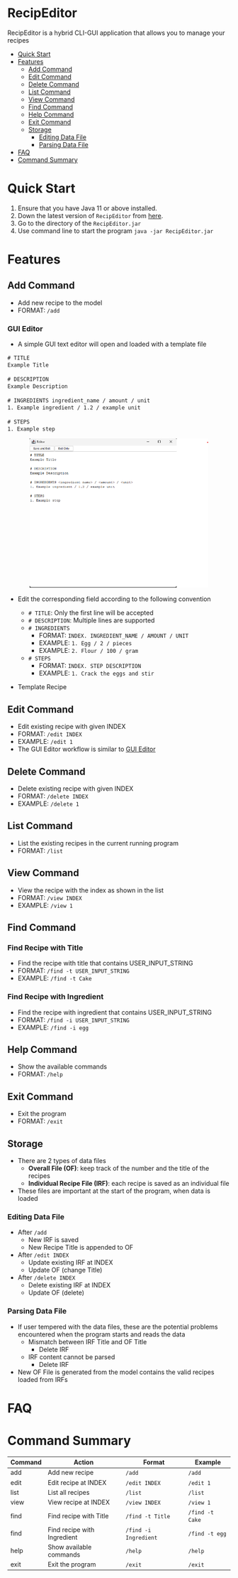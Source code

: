 # RecipEditor
RecipEditor is a hybrid CLI-GUI application that allows you to manage your recipes

- [Quick Start](#quick-start)
- [Features](#features)
    - [Add Command](#add-command)
    - [Edit Command](#edit-command)
    - [Delete Command](#delete-command)
    - [List Command](#list-command)
    - [View Command](#view-command)
    - [Find Command](#find-command)
    - [Help Command](#help-command)
    - [Exit Command](#exit-command)
    - [Storage](#storage)
      - [Editing Data File](#editing-data-file)
      - [Parsing Data File](#parsing-data-file)
- [FAQ](#faq)
- [Command Summary](#command-summary)

# Quick Start
1. Ensure that you have Java 11 or above installed.
2. Down the latest version of `RecipEditor` from [here]([https://github.com/AY2223S1-CS2113-T18-2/tp/releases]).
3. Go to the directory of the `RecipEditor.jar`
4. Use command line to start the program `java -jar RecipEditor.jar`

# Features 
## Add Command
- Add new recipe to the model
- FORMAT: `/add`
### GUI Editor
- A simple GUI text editor will open and loaded with a template file
```
# TITLE 
Example Title 

# DESCRIPTION
Example Description

# INGREDIENTS ingredient_name / amount / unit
1. Example ingredient / 1.2 / example unit 

# STEPS 
1. Example step 
```

<p align="center" width="100%">
  <img width="80%" src="images/TextEditorWithTemplate.png"/>
</p>

- Edit the corresponding field according to the following convention
  - `# TITLE`: Only the first line will be accepted
  - `# DESCRIPTION`: Multiple lines are supported
  - `# INGREDIENTS`
    - FORMAT: `INDEX. INGREDIENT_NAME / AMOUNT / UNIT`
    - EXAMPLE: `1. Egg / 2 / pieces`
    - EXAMPLE: `2. Flour / 100 / gram`
  - `# STEPS`
    - FORMAT: `INDEX. STEP DESCRIPTION`
    - EXAMPLE: `1. Crack the eggs and stir`

- Template Recipe
## Edit Command
- Edit existing recipe with given INDEX
- FORMAT: `/edit INDEX`
- EXAMPLE: `/edit 1`
- The GUI Editor workflow is similar to [GUI Editor](#gui-editor)
## Delete Command
- Delete existing recipe with given INDEX 
- FORMAT: `/delete INDEX`
- EXAMPLE: `/delete 1`
## List Command
- List the existing recipes in the current running program
- FORMAT: `/list`
## View Command
- View the recipe with the index as shown in the list
- FORMAT: `/view INDEX`
- EXAMPLE: `/view 1`
## Find Command
### Find Recipe with Title
- Find the recipe with title that contains USER_INPUT_STRING
- FORMAT: `/find -t USER_INPUT_STRING`
- EXAMPLE: `/find -t Cake`
### Find Recipe with Ingredient
- Find the recipe with ingredient that contains USER_INPUT_STRING
- FORMAT: `/find -i USER_INPUT_STRING`
- EXAMPLE: `/find -i egg`
## Help Command
- Show the available commands
- FORMAT: `/help`
## Exit Command
- Exit the program
- FORMAT: `/exit`
## Storage
- There are 2 types of data files
  - **Overall File (OF)**: keep track of the number and the title of the recipes
  - **Individual Recipe File (IRF)**: each recipe is saved as an individual file
- These files are important at the start of the program, when data is loaded
### Editing Data File
- After `/add`
  - New IRF is saved
  - New Recipe Title is appended to OF
- After `/edit INDEX`
  - Update existing IRF at INDEX
  - Update OF (change Title)
- After `/delete INDEX`
  - Delete existing IRF at INDEX
  - Update OF (delete)
### Parsing Data File
- If user tempered with the data files, these are the potential problems encountered when the program starts and reads the data
  - Mismatch between IRF Title and OF Title
    - Delete IRF
  - IRF content cannot be parsed
    - Delete IRF
- New OF File is generated from the model contains the valid recipes loaded from IRFs

  

# FAQ

# Command Summary
| Command | Action                      | Format                | Example         |
|---------|-----------------------------|-----------------------|-----------------|
| add     | Add new recipe              | `/add`                | `/add`          |
| edit    | Edit recipe at INDEX        | `/edit INDEX`         | `/edit 1`       |
| list    | List all recipes            | `/list`               | `/list`         |
| view    | View recipe at INDEX        | `/view INDEX`         | `/view 1`       |
| find    | Find recipe with Title      | `/find -t Title`      | `/find -t Cake` |
| find    | Find recipe with Ingredient | `/find -i Ingredient` | `/find -t egg`  |
| help    | Show available commands     | `/help`               | `/help`         |
| exit    | Exit the program            | `/exit`               | `/exit`         |

